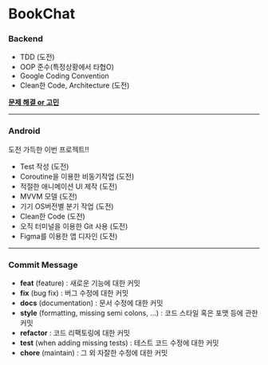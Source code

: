 # BookChat 

### Backend

* TDD (도전)
* OOP 준수(특정상황에서 타협O)
* Google Coding Convention 
* Clean한 Code, Architecture (도전)

[__문제 해결 or 고민__](https://github.com/geneaky/BookChat/wiki/backend-issue)

***
### Android
도전 가득한 이번 프로젝트!!

* Test 작성 (도전)
* Coroutine을 이용한 비동기작업 (도전)
* 적절한 애니메이션 UI 제작 (도전) 
* MVVM 모델 (도전)
* 기기 OS버전별 분기 작업 (도전)
* Clean한 Code (도전)
* 오직 터미널을 이용한 Git 사용 (도전)
* Figma를 이용한 앱 디자인 (도전)

***
### Commit Message
* **feat** (feature)                              : 새로운 기능에 대한 커밋
* **fix** (bug fix)                               : 버그 수정에 대한 커밋
* **docs** (documentation)                        : 문서 수정에 대한 커밋
* **style** (formatting, missing semi colons, …)  : 코드 스타일 혹은 포맷 등에 관한 커밋
* **refactor**                                    : 코드 리팩토링에 대한 커밋
* **test** (when adding missing tests)            : 테스트 코드 수정에 대한 커밋
* **chore** (maintain)                            : 그 외 자잘한 수정에 대한 커밋

